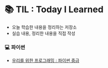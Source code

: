 # 📚 TIL : Today I Learned

- 오늘 학습한 내용을 정리하는 저장소
- 실습 내용, 정리한 내용을 직접 작성


### 💻 파이썬
- [우리를 위한 프로그래밍 : 파이썬 중급](https://github.com/SangWoo9734/TIL/tree/master/Python)
